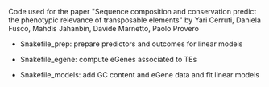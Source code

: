 Code used for the paper "Sequence composition and conservation predict the phenotypic relevance of transposable elements" 
by Yari Cerruti, Daniela Fusco, Mahdis Jahanbin, Davide Marnetto, Paolo Provero

- Snakefile_prep: prepare predictors and outcomes for linear models

- Snakefile_egene: compute eGenes associated to TEs

- Snakefile_models: add GC content and eGene data and fit linear models
